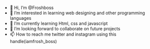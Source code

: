 - 👋 Hi, I’m @Froshboss
- 👀 I’m interested in learning web designing and other programming languages
- 🌱 I’m currently learning Html, css and javascript
- 💞️ I’m looking forward to collaborate on future projects
- 📫 How to reach me twitter and instagram using this handle(iamfrosh_boss)

<!---
Froshboss/Froshboss is a ✨ special ✨ repository because its `README.md` (this file) appears on your GitHub profile.
You can click the Preview link to take a look at your changes.
--->
